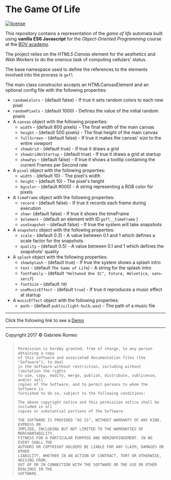 The Game Of Life
=====================

[![license](https://img.shields.io/github/license/mashape/apistatus.svg)]()



This repository contains a representation of the *game of life* automata built using **vanilla ES6 Javascript** for the *Object-Oriented Programming* course at the [BOV academy](https://www.bovacademy.com).

The project relies on the *HTML5 Canvas* element for the aesthetics and *Web Workers* to do the onerous task of computing cellulars' status.



The base namespace used to define the references to the elements involved into the process is `gofl`



The main class constructor accepts an HTMLCanvasElement and an optional config file with the following properties:

* `randomColors` -  (default false)  - If true it sets random colors to each new pixel
* `randomPixels` -  (default 1000)  - Defines the value of the initial random pixels
* A `canvas` object with the following properties:
  * `width` - (default 800 pixels) - The final width of the main canvas
  * `height` - (default 500 pixels) - The final height of the main canvas
  * `fullScreen` - (default false) - If true it makes the canvas' size to the entire *viewport*
  * `showGrid` -  (default true)  - If true it draws a grid
  * `showGridAtStartup` -  (default true) - If true it draws a grid at startup
  * `showFps` -  (default false)  - If true it shows a tooltip containing the current Frames per Second rate
* A `pixel` object with the following properties:
  * `width` -  (default 10) - The pixel's width
  * `height` - (default 10) - The pixel's height
  * `bgcolor` -  (default #000)  - A string representing a RGB color for pixels
* A `timeFrame` object with the following properties:
  * `record` - (default false) - If true it records each frame during execution
  * `show`- (default false) - If true it shows the timeFrame
  * `$element` - (default an element with ID `gofl__timeFrame` )
  * `useSnapshot` - (default false) - If true the system will take snapshots
* A `snapshots` object with the following properties:
  * `scale` - (default 0.3) - A value between 0.1 and 1 which defines a scale factor for the snapshots
  * `quality` - (default 0.5) - A value between 0.1 and 1 which defines the snapshots' quality
* A `splash` object with the following properties:
  * `showSplash` - (default true) - If true the system shows a splash intro
  * `text` - (default `The Game of Life`) - A string for the splash intro
  * `fontFamily` - (default `"Holtwood One SC", Futura, Helvetica, sans-serif`)
  * `fontSize` - (default `70`)
  * `useMusicEffect` - (default `true`) - If true it reproduces a music effect at startup
* A `musicEffect` object with the following properties:
  * `path` - (default `public/light-bulb.wav`) - The path of a music file


----------------


Click the following link to see a [Demo](https://gabrieleromeo.github.io/gameOfLife/) 


----------------


Copyright 2017 © Gabriele Romeo

> ```
>
> Permission is hereby granted, free of charge, to any person obtaining a copy
> of this software and associated documentation files (the "Software"), to deal
> in the Software without restriction, including without limitation the rights
> to use, copy, modify, merge, publish, distribute, sublicense, and/or sell
> copies of the Software, and to permit persons to whom the Software is
> furnished to do so, subject to the following conditions:
>
> The above copyright notice and this permission notice shall be included in all
> copies or substantial portions of the Software.
>
> THE SOFTWARE IS PROVIDED "AS IS", WITHOUT WARRANTY OF ANY KIND, EXPRESS OR
> IMPLIED, INCLUDING BUT NOT LIMITED TO THE WARRANTIES OF MERCHANTABILITY,
> FITNESS FOR A PARTICULAR PURPOSE AND NONINFRINGEMENT. IN NO EVENT SHALL THE
> AUTHORS OR COPYRIGHT HOLDERS BE LIABLE FOR ANY CLAIM, DAMAGES OR OTHER
> LIABILITY, WHETHER IN AN ACTION OF CONTRACT, TORT OR OTHERWISE, ARISING FROM,
> OUT OF OR IN CONNECTION WITH THE SOFTWARE OR THE USE OR OTHER DEALINGS IN THE
> SOFTWARE.
> ```


